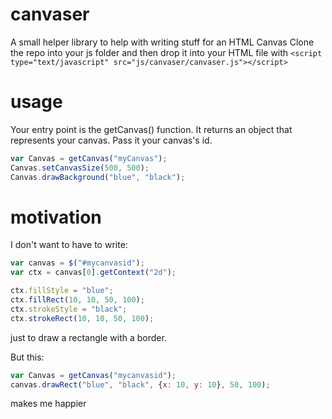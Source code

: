 canvaser
========

A small helper library to help with writing stuff for an HTML Canvas
Clone the repo into your js folder and then drop it into your HTML file with
`<script type="text/javascript" src="js/canvaser/canvaser.js"></script>`

usage
=====

Your entry point is the getCanvas() function. It returns an object that represents your canvas.
Pass it your canvas's id.

```javascript
var Canvas = getCanvas("myCanvas");
Canvas.setCanvasSize(500, 500);
Canvas.drawBackground("blue", "black");
```
motivation
==========

I don't want to have to write:

```javascript
var canvas = $("#mycanvasid");
var ctx = canvas[0].getContext("2d");

ctx.fillStyle = "blue";
ctx.fillRect(10, 10, 50, 100);
ctx.strokeStyle = "black";
ctx.strokeRect(10, 10, 50, 100);
```
just to draw a rectangle with a border.

But this:

```javascript
var Canvas = getCanvas("mycanvasid");
canvas.drawRect("blue", "black", {x: 10, y: 10}, 50, 100);
```
makes me happier
